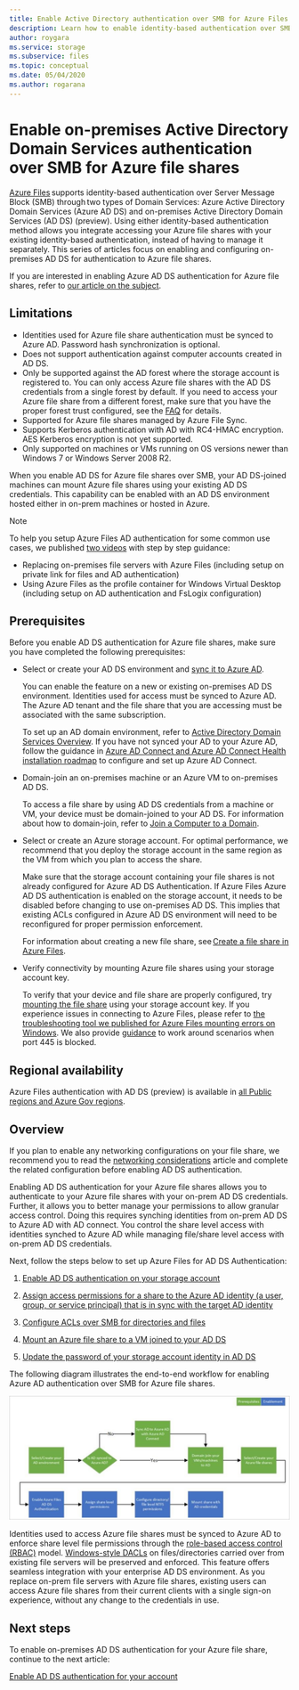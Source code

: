 ```yaml
---
title: Enable Active Directory authentication over SMB for Azure Files
description: Learn how to enable identity-based authentication over SMB for Azure file shares through Active Directory. Your domain-joined Windows virtual machines (VMs) can then access Azure file shares by using AD credentials. 
author: roygara
ms.service: storage
ms.subservice: files
ms.topic: conceptual
ms.date: 05/04/2020
ms.author: rogarana
---
```


# Enable on-premises Active Directory Domain Services authentication over SMB for Azure file shares

[Azure Files](storage-files-introduction.md) supports identity-based authentication over Server Message Block (SMB) through two types of Domain Services: Azure Active Directory Domain Services (Azure AD DS) and on-premises Active Directory Domain Services (AD DS) (preview). Using either identity-based authentication method allows you integrate accessing your Azure file shares with your existing identity-based authentication, instead of having to manage it separately. This series of articles focus on enabling and configuring on-premises AD DS for authentication to Azure file shares.

If you are interested in enabling Azure AD DS authentication for Azure file shares, refer to [our article on the subject](storage-files-identity-auth-active-directory-domain-service-enable.md).

## Limitations

- Identities used for Azure file share authentication must be synced to Azure AD. Password hash synchronization is optional. 
- Does not support authentication against computer accounts created in AD DS. 
- Only be supported against the AD forest where the storage account is registered to. You can only access Azure file shares with the AD DS credentials from a single forest by default. If you need to access your Azure file share from a different forest, make sure that you have the proper forest trust configured, see the [FAQ](https://docs.microsoft.com/azure/storage/files/storage-files-faq#security-authentication-and-access-control) for details.
- Supported for Azure file shares managed by Azure File Sync.
- Supports Kerberos authentication with AD with RC4-HMAC encryption. AES Kerberos encryption is not yet supported.
- Only supported on machines or VMs running on OS versions newer than Windows 7 or Windows Server 2008 R2. 

When you enable AD DS for Azure file shares over SMB, your AD DS-joined machines can mount Azure file shares using your existing AD DS credentials. This capability can be enabled with an AD DS environment hosted either in on-prem machines or hosted in Azure.

> [!NOTE]
> To help you setup Azure Files AD authentication for some common use cases, we published [two videos](https://docs.microsoft.com/azure/storage/files/storage-files-introduction#videos) with step by step guidance:
> - Replacing on-premises file servers with Azure Files (including setup on private link for files and AD authentication)
> - Using Azure Files as the profile container for Windows Virtual Desktop (including setup on AD authentication and FsLogix configuration)

## Prerequisites 

Before you enable AD DS authentication for Azure file shares, make sure you have completed the following prerequisites: 

- Select or create your AD DS environment and [sync it to Azure AD](../../active-directory/hybrid/how-to-connect-install-roadmap.md). 

    You can enable the feature on a new or existing on-premises AD DS environment. Identities used for access must be synced to Azure AD. The Azure AD tenant and the file share that you are accessing must be associated with the same subscription. 

    To set up an AD domain environment, refer to [Active Directory Domain Services Overview](https://docs.microsoft.com/windows-server/identity/ad-ds/get-started/virtual-dc/active-directory-domain-services-overview). If you have not synced your AD to your Azure AD, follow the guidance in [Azure AD Connect and Azure AD Connect Health installation roadmap](../../active-directory/hybrid/how-to-connect-install-roadmap.md) to configure and set up Azure AD Connect. 

- Domain-join an on-premises machine or an Azure VM to on-premises AD DS. 

    To access a file share by using AD DS credentials from a machine or VM, your device must be domain-joined to your AD DS. For information about how to domain-join, refer to [Join a Computer to a Domain](https://docs.microsoft.com/windows-server/identity/ad-fs/deployment/join-a-computer-to-a-domain). 

- Select or create an Azure storage account.  For optimal performance, we recommend that you deploy the storage account in the same region as the VM from which you plan to access the share.

    Make sure that the storage account containing your file shares is not already configured for Azure AD DS Authentication. If Azure Files Azure AD DS authentication is enabled on the storage account, it needs to be disabled before changing to use on-premises AD DS. This implies that existing ACLs configured in Azure AD DS environment will need to be reconfigured for proper permission enforcement.
    
    For information about creating a new file share, see [Create a file share in Azure Files](storage-how-to-create-file-share.md).

- Verify connectivity by mounting Azure file shares using your storage account key. 

    To verify that your device and file share are properly configured, try [mounting the file share](storage-how-to-use-files-windows.md) using your storage account key. If you experience issues in connecting to Azure Files, please refer to [the troubleshooting tool we published for Azure Files mounting errors on Windows](https://gallery.technet.microsoft.com/Troubleshooting-tool-for-a9fa1fe5). We also provide [guidance](https://docs.microsoft.com/azure/storage/files/storage-files-faq#on-premises-access) to work around scenarios when port 445 is blocked. 

## Regional availability

Azure Files authentication with AD DS (preview) is available in [all Public regions and Azure Gov regions](https://azure.microsoft.com/global-infrastructure/locations/).

## Overview

If you plan to enable any networking configurations on your file share, we recommend you to read the [networking considerations](https://docs.microsoft.com/azure/storage/files/storage-files-networking-overview) article and complete the related configuration before enabling AD DS authentication.

Enabling AD DS authentication for your Azure file shares allows you to authenticate to your Azure file shares with your on-prem AD DS credentials. Further, it allows you to better manage your permissions to allow granular access control. Doing this requires synching identities from on-prem AD DS to Azure AD with AD connect. You control the share level access with identities synched to Azure AD while managing file/share level access with on-prem AD DS credentials.

Next, follow the steps below to set up Azure Files for AD DS Authentication: 

1. [Enable AD DS authentication on your storage account](storage-files-identity-ad-ds-enable.md)

1. [Assign access permissions for a share to the Azure AD identity (a user, group, or service principal) that is in sync with the target AD identity](storage-files-identity-ad-ds-assign-permissions.md)

1. [Configure ACLs over SMB for directories and files](storage-files-identity-ad-ds-configure-permissions.md)
 
1. [Mount an Azure file share to a VM joined to your AD DS](storage-files-identity-ad-ds-mount-file-share.md)

1. [Update the password of your storage account identity in AD DS](storage-files-identity-ad-ds-update-password.md)

The following diagram illustrates the end-to-end workflow for enabling Azure AD authentication over SMB for Azure file shares. 

![Files AD workflow diagram](media/storage-files-active-directory-domain-services-enable/diagram-files-ad.png)

Identities used to access Azure file shares must be synced to Azure AD to enforce share level file permissions through the [role-based access control (RBAC)](../../role-based-access-control/overview.md) model. [Windows-style DACLs](https://docs.microsoft.com/previous-versions/technet-magazine/cc161041(v=msdn.10)?redirectedfrom=MSDN) on files/directories carried over from existing file servers will be preserved and enforced. This feature offers seamless integration with your enterprise AD DS environment. As you replace on-prem file servers with Azure file shares, existing users can access Azure file shares from their current clients with a single sign-on experience, without any change to the credentials in use.  

## Next steps

To enable on-premises AD DS authentication for your Azure file share, continue to the next article:

[Enable AD DS authentication for your account](storage-files-identity-ad-ds-enable.md)